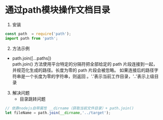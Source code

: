 # 通过path模块操作文档目录
1. 安装
```js
const path  = require('path');
import path from 'path';
```
2. 方法示例
- path.join([...paths])  
  path.join() 方法使用平台特定的分隔符把全部给定的 path 片段连接到一起，并规范化生成的路径。长度为零的 path 片段会被忽略。 如果连接后的路径字符串是一个长度为零的字符串，则返回 。'.'表示当前工作目录，'..'表示上级目录
3. 解决问题
    - 目录跳转问题
```js
// 依靠nodejs自带属性 __dirname（获取当前文件目录）+ path.join()
let fileName = path.join(__dirname,'../target');
```
